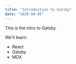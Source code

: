 ```yaml
---
title: "Introduction to Gatsby"
date: "2020-04-05"
---
```


This is the intro to Gatsby.

We'll learn:

* React
* Gatsby
* MDX